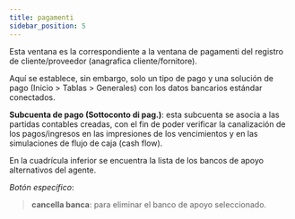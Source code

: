 ```yaml
---
title: pagamenti
sidebar_position: 5
---
```


Esta ventana es la correspondiente a la ventana de pagamenti del registro de cliente/proveedor (anagrafica cliente/fornitore).

Aquí se establece, sin embargo, solo un tipo de pago y una solución de pago (Inicio > Tablas > Generales) con los datos bancarios estándar conectados.

**Subcuenta de pago (Sottoconto di pag.)**: esta subcuenta se asocia a las partidas contables creadas, con el fin de poder verificar la canalización de los pagos/ingresos en las impresiones de los vencimientos y en las simulaciones de flujo de caja (cash flow).

En la cuadrícula inferior se encuentra la lista de los bancos de apoyo alternativos del agente.

*Botón específico*:
> **cancella banca**: para eliminar el banco de apoyo seleccionado.